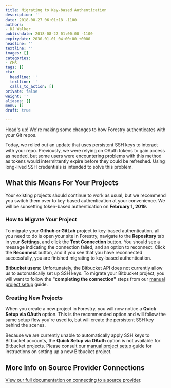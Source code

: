 ```yaml
---
title: Migrating to Key-based Authentication
description: ''
date: 2018-08-27 06:01:18 -1100
authors:
- DJ Walker
publishdate: 2018-08-27 01:00:00 -1100
expirydate: 2030-01-01 04:00:00 +0000
headline: ''
textline: ''
images: []
categories:
- CMS
tags: []
cta:
  headline: ''
  textline: ''
  calls_to_action: []
private: false
weight: ''
aliases: []
menu: []
draft: true

---
```

Head's up! We're making some changes to how Forestry authenticates with your Git repos.

Today, we rolled out an update that uses persistent SSH keys to interact with your repo. Previously, we were relying on OAuth tokens to gain access as needed, but some users were encountering problems with this method as tokens would intermittently expire before they could be refreshed. Using long-lived SSH credentials is intended to solve this problem.

## What this Means For Your Projects

Your existing projects should continue to work as usual, but we recommend you switch them over to key-based authentication at your convenience. We will be sunsetting token-based authentication on **February 1, 2019.**

### How to Migrate Your Project

To migrate your **Github or GitLab** project to key-based authentication, all you need to do is open your site in Forestry, navigate to the **Repository** tab in your **Settings**, and click the **Test Connection** button. You should see a message indicating the connection failed, and an option to reconnect. Click the **Reconnect** button, and if you see that you have reconnected successfully, you are finished migrating to key-based authentication.

**Bitbucket users:** Unfortunately, the Bitbucket API does not currently allow us to automatically set up SSH keys. To migrate your Bitbucket project, you will want to follow the **"completing the connection"** steps from our [manual project setup](/docs/git-sync/manual-setup#completing-the-connection) guide.

### Creating New Projects

When you create a new project in Forestry, you will now notice a **Quick Setup via OAuth** option. This is the recommended option and will follow the same setup flow you're used to, but will create the persistent SSH key behind the scenes.

Because we are currently unable to automatically apply SSH keys to Bitbucket accounts, the **Quick Setup via OAuth** option is not available for Bitbucket projects. Please consult our [manual project setup](/docs/git-sync/manual-setup/) guide for instructions on setting up a new Bitbucket project.

## More Info on Source Provider Connections

[View our full documentation on connecting to a source provider](/docs/git-sync/).